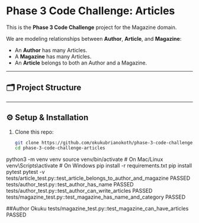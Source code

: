 # Phase 3 Code Challenge: Articles

This is the **Phase 3 Code Challenge** project for the Magazine domain.  

We are modeling relationships between **Author**, **Article**, and **Magazine**:

- An **Author** has many Articles.  
- A **Magazine** has many Articles.  
- An **Article** belongs to both an Author and a Magazine.  

---

## 🗂 Project Structure

---

## ⚙️ Setup & Installation

1. Clone this repo:
   ```bash
   git clone https://github.com/okukubrianokoth/phase-3-code-challenge-articles.git
   cd phase-3-code-challenge-articles
python3 -m venv venv
source venv/bin/activate   # On Mac/Linux
venv\Scripts\activate      # On Windows
pip install -r requirements.txt
pip install pytest
pytest -v
tests/article_test.py::test_article_belongs_to_author_and_magazine PASSED
tests/author_test.py::test_author_has_name PASSED
tests/author_test.py::test_author_can_write_articles PASSED
tests/magazine_test.py::test_magazine_has_name_and_category PASSED

##Author
Okuku
tests/magazine_test.py::test_magazine_can_have_articles PASSED
